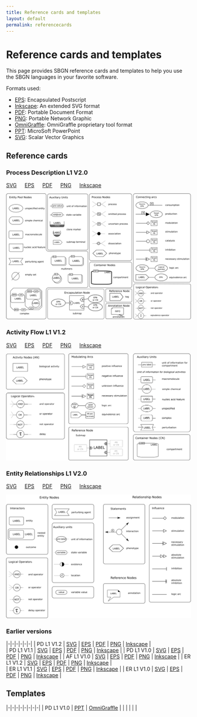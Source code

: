 ```yaml
---
title: Reference cards and templates
layout: default
permalink: referencecards
---
```


# Reference cards and templates

This page provides SBGN reference cards and templates to help you use the SBGN languages in your favorite software.  

Formats used:

-   [EPS](http://en.wikipedia.org/wiki/Encapsulated_postscript): Encapsulated Postscript
-   [Inkscape](http://www.inkscape.org): An extended SVG format
-   [PDF](http://en.wikipedia.org/wiki/PDF): Portable Document Format
-   [PNG](http://en.wikipedia.org/wiki/Portable_Network_Graphics): Portable Network Graphic
-   [OmniGraffle](http://www.omnigroup.com/applications/OmniGraffle/): OmniGraffle proprietary tool format
-   [PPT](http://office.microsoft.com/powerpoint): MicroSoft PowerPoint
-   [SVG](http://en.wikipedia.org/wiki/Scalar_Vector_Graphics): Scalar Vector Graphics


## Reference cards

### Process Description L1 V2.0

[SVG](downloads/referencecards/PD_L1V2.0.svg) &emsp;
[EPS](downloads/referencecards/PD_L1V2.0.eps) &emsp;
[PDF](downloads/referencecards/PD_L1V2.0.pdf) &emsp;
[PNG](downloads/referencecards/PD_L1V2.0.png) &emsp;
[Inkscape](downloads/referencecards/PD_L1V2.0-Inkscape.svg)

<!--|-|-|-|-|-|
| [SVG](downloads/referencecards/PD_L1V1.3.svg) | [EPS](downloads/referencecards/PD_L1V1.3.eps) | [PDF](downloads/referencecards/PD_L1V1.3.pdf) | [PNG](downloads/referencecards/PD_L1V1.3.png) | [Inkscape](downloads/referencecards/PD_L1V1.3-Inkscape.svg) | -->

<img src="downloads/referencecards/PD_L1V2.0.png" width="600">

### Activity Flow L1 V1.2

[SVG](downloads/referencecards/AF_L1V1.2.svg) &emsp;
[EPS](downloads/referencecards/AF_L1V1.2.eps) &emsp;
[PDF](downloads/referencecards/AF_L1V1.2.pdf) &emsp;
[PNG](downloads/referencecards/AF_L1V1.2.png) &emsp;
[Inkscape](downloads/referencecards/AF_L1V1.2-Inkscape.svg)

<!--|-|-|-|-|-|
| [SVG](downloads/referencecards/AF_L1V1.2.svg) | [EPS](downloads/referencecards/AF_L1V1.2.eps) | [PDF](downloads/referencecards/AF_L1V1.2.pdf) | [PNG](downloads/referencecards/AF_L1V1.2.png) | [Inkscape](downloads/referencecards/AF_L1V1.2-Inkscape.svg) | -->

<img src="downloads/referencecards/AF_L1V1.2_web.png" width="600">

### Entity Relationships L1 V2.0

[SVG](downloads/referencecards/ER_L1V2.0.svg) &emsp;
[EPS](downloads/referencecards/ER_L1V2.0.eps) &emsp;
[PDF](downloads/referencecards/ER_L1V2.0.pdf) &emsp;
[PNG](downloads/referencecards/ER_L1V2.0.png) &emsp;
[Inkscape](downloads/referencecards/ER_L1V2.0-Inkscape.svg)

<!--|-|-|-|-|-|
| [SVG](downloads/referencecards/ER_L1V2.0.svg) | [EPS](downloads/referencecards/ER_L1V2.0.eps) | [PDF](downloads/referencecards/ER_L1V2.0.pdf) | [PNG](downloads/referencecards/ER_L1V2.0.png) | [Inkscape](downloads/referencecards/ER_L1V2.0-Inkscape.svg) | -->

<img src="downloads/referencecards/ER_L1V2.0_web.png" width="600">

### Earlier versions

|-|-|-|-|-|-|
| PD L1 V1.2 | [SVG](downloads/referencecards/PD_L1V1.2.svg) | [EPS](downloads/referencecards/PD_L1V1.2.eps) | [PDF](downloads/referencecards/PD_L1V1.2.pdf) | [PNG](downloads/referencecards/PD_L1V1.2.png) | [Inkscape](downloads/referencecards/PD_L1V1.2-Inkscape.svg) |           
| PD L1 V1.1 | [SVG](downloads/referencecards/PD_L1V1.1.svg) | [EPS](downloads/referencecards/PD_L1V1.1.eps) | [PDF](downloads/referencecards/PD_L1V1.1.pdf) | [PNG](downloads/referencecards/PD_L1V1.1.png) | [Inkscape](downloads/referencecards/PD_L1V1.1-Inkscape.svg) | 
| PD L1 V1.0 | [SVG](downloads/referencecards/PD_L1V1.0.svg) | [EPS](downloads/referencecards/PD_L1V1.0.eps) | [PDF](downloads/referencecards/PD_L1V1.0.pdf) | [PNG](downloads/referencecards/PD_L1V1.0.png) | [Inkscape](downloads/referencecards/PD_L1V1.0-Inkscape.svg) |
| AF L1 V1.0 | [SVG](downloads/referencecards/AF_L1V1.0.svg) | [EPS](downloads/referencecards/AF_L1V1.0.eps) | [PDF](downloads/referencecards/AF_L1V1.0.pdf) | [PNG](downloads/referencecards/AF_L1V1.0.png) | [Inkscape](downloads/referencecards/AF_L1V1.0-Inkscape.svg)                                |
| ER L1 V1.2 | [SVG](downloads/referencecards/ER_L1V1.2.svg)  | [EPS](downloads/referencecards/ER_L1V1.2.eps) | [PDF](downloads/referencecards/ER_L1V1.2.pdf) | [PNG](downloads/referencecards/ER_L1V1.2.png) | [Inkscape](downloads/referencecards/ER_L1V1.2-Inkscape.svg) |   
| ER L1 V1.1 | [SVG](downloads/referencecards/ER_L1V1.2.svg) | [EPS](downloads/referencecards/ER_L1V1.1.eps) | [PDF](downloads/referencecards/ER_L1V1.1.pdf) | [PNG](downloads/referencecards/ER_L1V1.1.png) | [Inkscape](downloads/referencecards/ER_L1V1.1-Inkscape.svg) |
| ER L1 V1.0 | [SVG](downloads/referencecards/ER_L1V1.0.svg) | [EPS](downloads/referencecards/ER_L1V1.0.eps) | [PDF](downloads/referencecards/ER_L1V1.0.pdf) | [PNG](downloads/referencecards/ER_L1V1.0.png) | [Inkscape](downloads/referencecards/ER_L1V1.0-Inkscape.svg) |

## Templates

|-|-|-|-|-|-|-|-|
| PD L1 V1.0 | [PPT](downloads/templates/PD_L1V1.0.ppt) | [OmniGraffle](downloads/templates/PD_L1V1.0-OmniGraffle.gstencil) |   |   |   |   |   |
